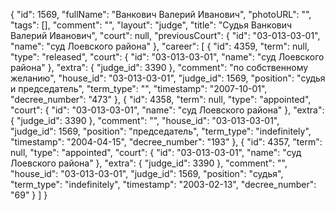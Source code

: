 {
    "id": 1569,
    "fullName": "Ванкович Валерий Иванович",
    "photoURL": "",
    "tags": [],
    "comment": "",
    "layout": "judge",
    "title": "Судья Ванкович Валерий Иванович",
    "court": null,
    "previousCourt": {
        "id": "03-013-03-01",
        "name": "суд Лоевского района"
    },
    "career": [
        {
            "id": 4359,
            "term": null,
            "type": "released",
            "court": {
                "id": "03-013-03-01",
                "name": "суд Лоевского района"
            },
            "extra": {
                "judge_id": 3390
            },
            "comment": "по собственному желанию",
            "house_id": "03-013-03-01",
            "judge_id": 1569,
            "position": "судья и председатель",
            "term_type": "",
            "timestamp": "2007-10-01",
            "decree_number": "473"
        },
        {
            "id": 4358,
            "term": null,
            "type": "appointed",
            "court": {
                "id": "03-013-03-01",
                "name": "суд Лоевского района"
            },
            "extra": {
                "judge_id": 3390
            },
            "comment": "",
            "house_id": "03-013-03-01",
            "judge_id": 1569,
            "position": "председатель",
            "term_type": "indefinitely",
            "timestamp": "2004-04-15",
            "decree_number": "193"
        },
        {
            "id": 4357,
            "term": null,
            "type": "appointed",
            "court": {
                "id": "03-013-03-01",
                "name": "суд Лоевского района"
            },
            "extra": {
                "judge_id": 3390
            },
            "comment": "",
            "house_id": "03-013-03-01",
            "judge_id": 1569,
            "position": "судья",
            "term_type": "indefinitely",
            "timestamp": "2003-02-13",
            "decree_number": "69"
        }
    ]
}